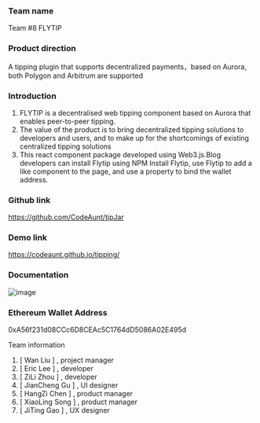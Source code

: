 ### Team name
Team #8 FLYTIP

### Product direction
A tipping plugin that supports decentralized payments，based on Aurora, both Polygon and Arbitrum are supported

### Introduction
1. FLYTIP is a decentralised web tipping component based on Aurora that enables peer-to-peer tipping.
2. The value of the product is to bring decentralized tipping solutions to developers and users, and to make up for the shortcomings of existing centralized tipping solutions
3. This react component package developed using Web3.js.Blog developers can install Flytip using NPM Install Flytip, use Flytip to add a like component to the page, and use a property to bind the wallet address.


### Github link
https://github.com/CodeAunt/tipJar

### Demo link
https://codeaunt.github.io/tipping/

### Documentation
![image](https://user-images.githubusercontent.com/10840877/127740363-a2a79904-396f-41c5-9ecb-67620dd9a296.png)

### Ethereum Wallet Address
0xA56f231d08CCc6D8CEAc5C1764dD5086A02E495d

Team information
1. [ Wan Liu ] , project manager
2. [ Eric Lee ] , developer
3. [ ZiLi Zhou ] , developer
4. [ JianCheng Gu ] , UI designer
5. [ HangZi Chen ] , product manager
6. [ XiaoLing Song ] , product manager
7. [ JiTing Gao ] , UX designer

